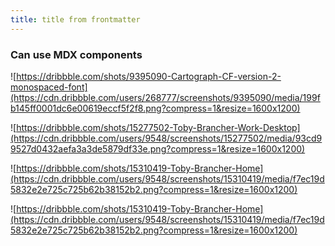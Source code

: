 ```yaml
---
title: title from frontmatter
---
```



### Can use MDX components

<ImageGrid>

![https://dribbble.com/shots/9395090-Cartograph-CF-version-2-monospaced-font](https://cdn.dribbble.com/users/268777/screenshots/9395090/media/199fb145ff0001dc6e00619eccf5f2f8.png?compress=1&resize=1600x1200)

![https://dribbble.com/shots/15277502-Toby-Brancher-Work-Desktop](https://cdn.dribbble.com/users/9548/screenshots/15277502/media/93cd99527d0432aefa3a3de5879df33e.png?compress=1&resize=1600x1200)

![https://dribbble.com/shots/15310419-Toby-Brancher-Home](https://cdn.dribbble.com/users/9548/screenshots/15310419/media/f7ec19d5832e2e725c725b62b38152b2.png?compress=1&resize=1600x1200)
	
![https://dribbble.com/shots/15310419-Toby-Brancher-Home](https://cdn.dribbble.com/users/9548/screenshots/15310419/media/f7ec19d5832e2e725c725b62b38152b2.png?compress=1&resize=1600x1200)


</ImageGrid>

